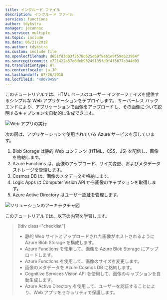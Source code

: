 ```yaml
---
title: インクルード ファイル
description: インクルード ファイル
services: functions
author: tdykstra
manager: jeconnoc
ms.service: multiple
ms.topic: include
ms.date: 06/21/2018
ms.author: tdykstra
ms.custom: include file
ms.openlocfilehash: d651fd3d03f2678d625e60f9ab1e9f59e623964f
ms.sourcegitcommit: e721422a57e6deb95245135fd9f4f5677c344d93
ms.translationtype: HT
ms.contentlocale: ja-JP
ms.lasthandoff: 07/26/2018
ms.locfileid: "40079459"
---
```

このチュートリアルでは、HTML ベースのユーザー インターフェイスを提供するシンプルな Web アプリケーションをデプロイします。 サーバーレス バックエンドにより、アプリケーションで画像をアップロードし、その画像について説明するキャプションを自動的に生成できます。

![Web アプリの実行](media/functions-first-serverless-web-app/0-app-screenshot-finished.png)

次の図は、アプリケーションで使用されている Azure サービスを示しています。

1. Blob Storage は静的 Web コンテンツ (HTML、CSS、JS) を配信し、画像を格納します。
2. Azure Functions は、画像のアップロード、サイズ変更、およびメタデータ ストレージを管理します。
3. Cosmos DB は、画像のメタデータを格納します。
4. Logic Apps は Computer Vision API から画像のキャプションを取得します。
5. Azure Active Directory はユーザー認証を管理します。

![ソリューションのアーキテクチャ図](media/functions-first-serverless-web-app/0-architecture.jpg)

このチュートリアルでは、以下の内容を学習します。
> [!div class="checklist"]
> * 静的 Web サイトとアップロードされた画像がホストされるように Azure Blob Storage を構成します。
> * Azure Functions を使用して、画像を Azure Blob Storage にアップロードします。
> * Azure Functions を使用して、画像のサイズを変更します。
> * 画像のメタデータを Azure Cosmos DB に格納します。
> * Cognitive Services Vision API を使用して、画像のキャプションを自動生成します。
> * Azure Active Directory を使用して、ユーザーを認証することにより、Web アプリをセキュリティで保護します。